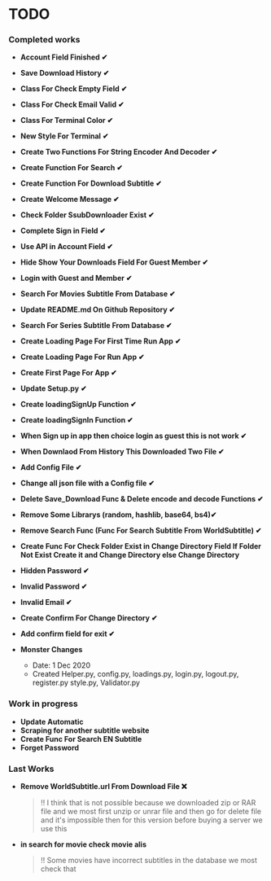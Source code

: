 # TODO

### Completed works

- **Account Field Finished ✔**
- **Save Download History ✔**
- **Class For Check Empty Field ✔**
- **Class For Check Email Valid ✔**
- **Class For Terminal Color ✔**
- **New Style For Terminal ✔**
- **Create Two Functions For String Encoder And Decoder ✔**
- **Create Function For Search ✔**
- **Create Function For Download Subtitle ✔**
- **Create Welcome Message ✔**
- **Check Folder SsubDownloader Exist ✔**
- **Complete Sign in Field ✔**
- **Use API in Account Field ✔**
- **Hide Show Your Downloads Field For Guest Member ✔**
- **Login with Guest and Member ✔**
- **Search For Movies Subtitle From Database ✔**
- **Update README.md On Github Repository ✔**
- **Search For Series Subtitle From Database ✔**
- **Create Loading Page For First Time Run App ✔**
- **Create Loading Page For Run App ✔**
- **Create First Page For App ✔**
- **Update Setup.py ✔**
- **Create loadingSignUp Function ✔**
- **Create loadingSignIn Function ✔**
- **When Sign up in app then choice login as guest this is not work ✔**
- **When Downlaod From History This Downloaded Two File ✔**
- **Add Config File ✔**
- **Change all json file with a Config file ✔**
- **Delete Save_Download Func & Delete encode and decode Functions ✔**
- **Remove Some Librarys (random, hashlib, base64, bs4)✔**
- **Remove Search Func (Func For Search Subtitle From WorldSubtitle) ✔**
- **Create Func For Check Folder Exist in Change Directory Field If Folder Not Exist Create it and Change Directory else Change Directory**
- **Hidden Password ✔**
- **Invalid Password ✔**
- **Invalid Email ✔**
- **Create Confirm For Change Directory ✔**
- **Add confirm field for exit ✔**

- **Monster Changes**
  - Date: 1 Dec 2020
  - Created Helper.py, config.py, loadings.py, login.py, logout.py, register.py style.py, Validator.py

### Work in progress

- **Update Automatic**
- **Scraping for another subtitle website**
- **Create Func For Search EN Subtitle**
- **Forget Password**

### Last Works

- **Remove WorldSubtitle.url From Download File ❌**

  > ‼️ I think that is not possible because we downloaded zip or RAR file and we most first unzip or unrar file and then go for delete file and it's impossible then for this version before buying a server we use this

- **in search for movie check movie alis**
  > !! Some movies have incorrect subtitles in the database we most check that
